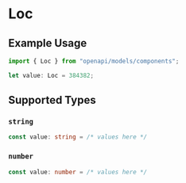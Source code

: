 # Loc

## Example Usage

```typescript
import { Loc } from "openapi/models/components";

let value: Loc = 384382;
```

## Supported Types

### `string`

```typescript
const value: string = /* values here */
```

### `number`

```typescript
const value: number = /* values here */
```

